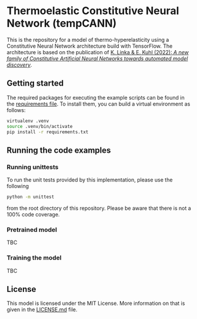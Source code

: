 # Thermoelastic Constitutive Neural Network (tempCANN)

This is the repository for a model of thermo-hyperelasticity using a Constitutive Neural Network architecture build with TensorFlow.
The architecture is based on the publication of [K. Linka & E. Kuhl (2022): *A new family of Constitutive Artificial Neural Networks towards automated model discovery*](https://doi.org/10.1016/j.cma.2022.115731).

## Getting started
The required packages for executing the example scripts can be found in the [requirements file](requirements.txt). To install them, you can build a virtual environment as follows:
```bash
virtualenv .venv
source .venv/bin/activate
pip install -r requirements.txt
```

## Running the code examples
### Running unittests
To run the unit tests provided by this implementation, please use the following 
```bash
python -m unittest
```
from the root directory of this repository. Please be aware that there is not a 100% code coverage.

### Pretrained model
TBC

### Training the model
TBC

## License
This model is licensed under the MIT License. More information on that is given in the [LICENSE.md](LICENSE.md) file.